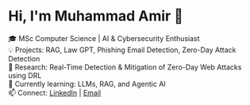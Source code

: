 # Hi, I'm Muhammad Amir 👋  

🎓 MSc Computer Science | AI & Cybersecurity Enthusiast  
💡 Projects: RAG, Law GPT, Phishing Email Detection, Zero-Day Attack Detection  
🔭 Research: Real-Time Detection & Mitigation of Zero-Day Web Attacks using DRL  
🌱 Currently learning: LLMs, RAG, and Agentic AI  
📫 Connect: [LinkedIn](www.linkedin.com/in/muhammad-amir-hussain) | [Email](m.amirgulzar95@gmail.com)
